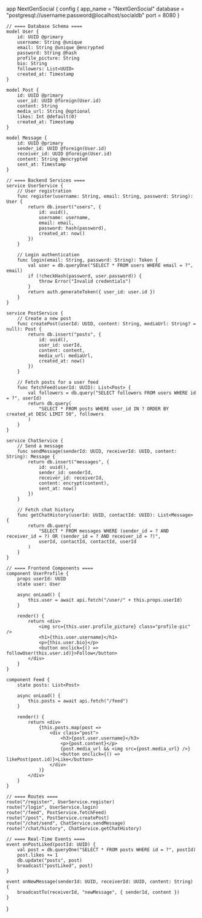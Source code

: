 app NextGenSocial {
    config {
        app_name = "NextGenSocial"
        database = "postgresql://username:password@localhost/socialdb"
        port = 8080
    }

    // ==== Database Schema ====
    model User {
        id: UUID @primary
        username: String @unique
        email: String @unique @encrypted
        password: String @hash
        profile_picture: String
        bio: String
        followers: List<UUID>
        created_at: Timestamp
    }

    model Post {
        id: UUID @primary
        user_id: UUID @foreign(User.id)
        content: String
        media_url: String @optional
        likes: Int @default(0)
        created_at: Timestamp
    }

    model Message {
        id: UUID @primary
        sender_id: UUID @foreign(User.id)
        receiver_id: UUID @foreign(User.id)
        content: String @encrypted
        sent_at: Timestamp
    }

    // ==== Backend Services ====
    service UserService {
        // User registration
        func register(username: String, email: String, password: String): User {
            return db.insert("users", {
                id: uuid(),
                username: username,
                email: email,
                password: hash(password),
                created_at: now()
            })
        }

        // Login authentication
        func login(email: String, password: String): Token {
            val user = db.queryOne("SELECT * FROM users WHERE email = ?", email)
            if (!checkHash(password, user.password)) {
                throw Error("Invalid credentials")
            }
            return auth.generateToken({ user_id: user.id })
        }
    }

    service PostService {
        // Create a new post
        func createPost(userId: UUID, content: String, mediaUrl: String? = null): Post {
            return db.insert("posts", {
                id: uuid(),
                user_id: userId,
                content: content,
                media_url: mediaUrl,
                created_at: now()
            })
        }

        // Fetch posts for a user feed
        func fetchFeed(userId: UUID): List<Post> {
            val followers = db.query("SELECT followers FROM users WHERE id = ?", userId)
            return db.query(
                "SELECT * FROM posts WHERE user_id IN ? ORDER BY created_at DESC LIMIT 50", followers
            )
        }
    }

    service ChatService {
        // Send a message
        func sendMessage(senderId: UUID, receiverId: UUID, content: String): Message {
            return db.insert("messages", {
                id: uuid(),
                sender_id: senderId,
                receiver_id: receiverId,
                content: encrypt(content),
                sent_at: now()
            })
        }

        // Fetch chat history
        func getChatHistory(userId: UUID, contactId: UUID): List<Message> {
            return db.query(
                "SELECT * FROM messages WHERE (sender_id = ? AND receiver_id = ?) OR (sender_id = ? AND receiver_id = ?)",
                userId, contactId, contactId, userId
            )
        }
    }

    // ==== Frontend Components ====
    component UserProfile {
        props userId: UUID
        state user: User

        async onLoad() {
            this.user = await api.fetch("/user/" + this.props.userId)
        }

        render() {
            return <div>
                <img src={this.user.profile_picture} class="profile-pic" />
                <h1>{this.user.username}</h1>
                <p>{this.user.bio}</p>
                <button onclick={() => followUser(this.user.id)}>Follow</button>
            </div>
        }
    }

    component Feed {
        state posts: List<Post>

        async onLoad() {
            this.posts = await api.fetch("/feed")
        }

        render() {
            return <div>
                {this.posts.map(post =>
                    <div class="post">
                        <h3>{post.user.username}</h3>
                        <p>{post.content}</p>
                        {post.media_url && <img src={post.media_url} />}
                        <button onclick={() => likePost(post.id)}>Like</button>
                    </div>
                )}
            </div>
        }
    }

    // ==== Routes ====
    route("/register", UserService.register)
    route("/login", UserService.login)
    route("/feed", PostService.fetchFeed)
    route("/post", PostService.createPost)
    route("/chat/send", ChatService.sendMessage)
    route("/chat/history", ChatService.getChatHistory)

    // ==== Real-Time Events ====
    event onPostLiked(postId: UUID) {
        val post = db.queryOne("SELECT * FROM posts WHERE id = ?", postId)
        post.likes += 1
        db.update("posts", post)
        broadcast("postLiked", post)
    }

    event onNewMessage(senderId: UUID, receiverId: UUID, content: String) {
        broadcastTo(receiverId, "newMessage", { senderId, content })
    }
}
